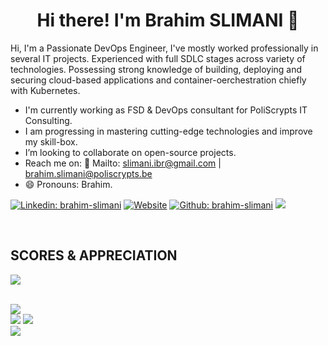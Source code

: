 <h1 align="center">Hi there! I'm Brahim SLIMANI 👋</h1>

Hi, I'm a Passionate DevOps Engineer, I've mostly worked professionally in several IT projects. Experienced with full SDLC stages across variety of technologies. Possessing strong knowledge of building, deploying and securing cloud-based applications and container-oerchestration chiefly with Kubernetes.

- I'm currently working as FSD & DevOps consultant for PoliScrypts IT Consulting.
- I am progressing in mastering cutting-edge technologies and improve my skill-box.
- I’m looking to collaborate on open-source projects. <!--- Ask me about software engineering and web development topics, I'll be pleased to help you. -->
- Reach me on: 📧 Mailto: [slimani.ibr@gmail.com](slimani.ibr@gmail.com) | [brahim.slimani@poliscrypts.be](brahim.slimani@poliscrypts.be)
- 😄 Pronouns: Brahim.

<!-- CONTACT LINKS -->
[![Linkedin: brahim-slimani](https://img.shields.io/badge/-brahim.slimani-blue?style=flat&logo=Linkedin&logoColor=white&link=https://www.linkedin.com/in/brahim-slimani/)](https://www.linkedin.com/in/brahim-slimani/)
[![Website](https://img.shields.io/badge/-portfolio-red?style=flat&logo=appveyor&logoColor=white&link=https://brahim-slimani.github.io/profile/)](https://brahim-slimani.github.io/portfolio/)
[![Github: brahim-slimani](https://img.shields.io/badge/-brahim.slimani-success?style=flat&logo=Github&logoColor=white&link=https://github.com/brahim-slimani)](https://github.com/brahim-slimani)
![](https://visitor-badge.glitch.me/badge?page_id=slimani-ibrahim)

<br/>

<!--## WORK EXPERIENCE

<img src="https://cr-ss-service.azurewebsites.net/api/ScreenShot?widget=work-experience&username=brahim-slimani&branding=false&style=color:gray"></img>
<br/>-->

## SCORES & APPRECIATION

<img src="https://cr-ss-service.azurewebsites.net/api/ScreenShot?widget=summary&username=brahim-slimani&branding=false&version=2"></img>
<br/>

<!--TECHNICAL SKILLS
<img src="https://cr-skills-chart-widget.azurewebsites.net/api/api?username=brahim-slimani&branding=false&show-other-skills=true&bg=282a36"></img>-->

<br/>
<div> 
  <img src="https://github-profile-summary-cards.vercel.app/api/cards/profile-details?username=brahim-slimani&layout=compact&theme=dracula"><br/>
  <img src="https://github-readme-statsss-sigma.vercel.app/api?username=brahim-slimani&show_icons=true&locale=en&theme=dark">
  <img src="https://github-readme-streak-stats.herokuapp.com/?user=brahim-slimani&theme=dark"><br/>
  <img src="https://github-readme-stats-sigma-five.vercel.app/api/top-langs/?username=brahim-slimani&layout=compact&theme=dark">
<!-- <img src="https://github-readme-stats.vercel.app/api?username=slimani-ibrahim&show_icons=true&theme=dracula&count_private=true" width="420"> -->
</div>
<br/>

<!--## EDUCATION & CERTIFICATES
<div>
<img src="https://cr-ss-service.azurewebsites.net/api/ScreenShot?widget=education&username=brahim-slimani&layout=compact&branding=false&style=color:grey"></img>
</div>-->
<!--START_SECTION:waka-->

<!--END_SECTION:waka-->
